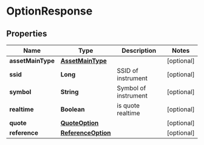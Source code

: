 # OptionResponse

## Properties
Name | Type | Description | Notes
------------ | ------------- | ------------- | -------------
**assetMainType** | [**AssetMainType**](AssetMainType.md) |  |  [optional]
**ssid** | **Long** | SSID of instrument |  [optional]
**symbol** | **String** | Symbol of instrument |  [optional]
**realtime** | **Boolean** | is quote realtime |  [optional]
**quote** | [**QuoteOption**](QuoteOption.md) |  |  [optional]
**reference** | [**ReferenceOption**](ReferenceOption.md) |  |  [optional]
